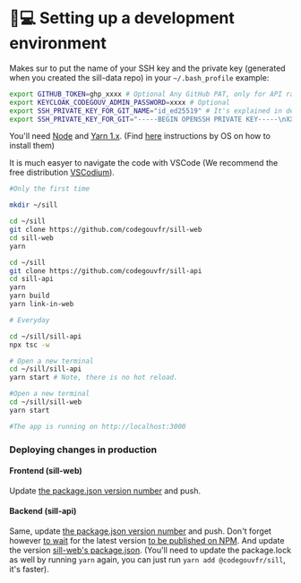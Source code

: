 # 👩💻 Setting up a development environment

Makes sur to put the name of your SSH key and the private key (generated when you created the sill-data repo) in your `~/.bash_profile` example:

```bash
export GITHUB_TOKEN=ghp_xxxx # Optional Any GitHub PAT, only for API rate limit
export KEYCLOAK_CODEGOUV_ADMIN_PASSWORD=xxxx # Optional
export SSH_PRIVATE_KEY_FOR_GIT_NAME="id_ed25519" # It's explained in deploying the web app how to generate
export SSH_PRIVATE_KEY_FOR_GIT="-----BEGIN OPENSSH PRIVATE KEY-----\nXXX\nXXX\nXXX\nXXX\nXXX\n-----END OPENSSH PRIVATE KEY-----\n"
```

You'll need [Node](https://nodejs.org/) and [Yarn 1.x](https://classic.yarnpkg.com/lang/en/). (Find [here](https://docs.gitlanding.dev/#step-by-step-guide) instructions by OS on how to install them)

It is much easyer to navigate the code with VSCode (We recommend the free distribution [VSCodium](https://sill.code.gouv.fr/software?name=VSCodium)).

```bash
#Only the first time

mkdir ~/sill

cd ~/sill
git clone https://github.com/codegouvfr/sill-web
cd sill-web
yarn

cd ~/sill
git clone https://github.com/codegouvfr/sill-api
cd sill-api
yarn
yarn build
yarn link-in-web

# Everyday

cd ~/sill/sill-api
npx tsc -w

# Open a new terminal
cd ~/sill/sill-api
yarn start # Note, there is no hot reload.  

#Open a new terminal
cd ~/sill/sill-web
yarn start

#The app is running on http://localhost:3000
```

### Deploying changes in production

#### Frontend (sill-web)

Update [the package.json version number](https://github.com/codegouvfr/sill-web/blob/faeeb89792ee1174fd345717a94ca6677a2adb42/package.json#L4) and push.

#### Backend (sill-api)

Same, update [the package.json version number](https://github.com/codegouvfr/sill-api/blob/77703b6ec2874792ad7d858f29b53109ee590de1/package.json#L3) and push. Don't forget however [to wait](https://github.com/codegouvfr/sill-api/actions) for the latest version [to be published on NPM](https://www.npmjs.com/package/sill-api). And update the version [sill-web's package.json](https://github.com/codegouvfr/sill-web/blob/faeeb89792ee1174fd345717a94ca6677a2adb42/package.json#L48). (You'll need to update the package.lock as well by running `yarn` again, you can just run `yarn add @codegouvfr/sill`, it's faster).
